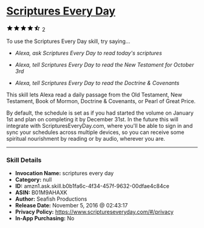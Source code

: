 # [Scriptures Every Day](http://alexa.amazon.com/#skills/amzn1.ask.skill.b0b1fa6c-4f34-457f-9632-00dfae4c84ce)
![4.5 stars](../../images/ic_star_black_18dp_1x.png)![4.5 stars](../../images/ic_star_black_18dp_1x.png)![4.5 stars](../../images/ic_star_black_18dp_1x.png)![4.5 stars](../../images/ic_star_black_18dp_1x.png)![4.5 stars](../../images/ic_star_half_black_18dp_1x.png) 2

To use the Scriptures Every Day skill, try saying...

* *Alexa, ask Scriptures Every Day to read today's scriptures*

* *Alexa, tell Scriptures Every Day to read the New Testament for October 3rd*

* *Alexa, tell Scriptures Every Day to read the Doctrine & Covenants*

This skill lets Alexa read a daily passage from the Old Testament, New Testament, Book of Mormon, Doctrine & Covenants, or Pearl of Great Price. 

By default, the schedule is set as if you had started the volume on January 1st and plan on completing it by December 31st. In the future this will integrate with ScripturesEveryDay.com, where you'll be able to sign in and sync your schedules across multiple devices, so you can receive some spiritual nourishment by reading or by audio, wherever you are.

***

### Skill Details

* **Invocation Name:** scriptures every day
* **Category:** null
* **ID:** amzn1.ask.skill.b0b1fa6c-4f34-457f-9632-00dfae4c84ce
* **ASIN:** B01M9AHAXK
* **Author:** Seafish Productions
* **Release Date:** November 5, 2016 @ 02:43:17
* **Privacy Policy:** https://www.scriptureseveryday.com/#/privacy
* **In-App Purchasing:** No
